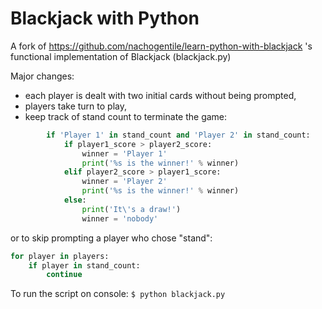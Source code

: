 Blackjack with Python
==================================

A fork of https://github.com/nachogentile/learn-python-with-blackjack 's functional implementation of Blackjack (blackjack.py)

Major changes:
* each player is dealt with two initial cards without being prompted,
* players take turn to play,
* keep track of stand count to terminate the game:
```python
        if 'Player 1' in stand_count and 'Player 2' in stand_count:
            if player1_score > player2_score:
                winner = 'Player 1'
                print('%s is the winner!' % winner)
            elif player2_score > player1_score:
                winner = 'Player 2'
                print('%s is the winner!' % winner)
            else:
                print('It\'s a draw!')
                winner = 'nobody'
``` 
or to skip prompting a player who chose "stand":
```python
for player in players:
    if player in stand_count:
        continue
```


To run the script on console:
`$ python blackjack.py`
